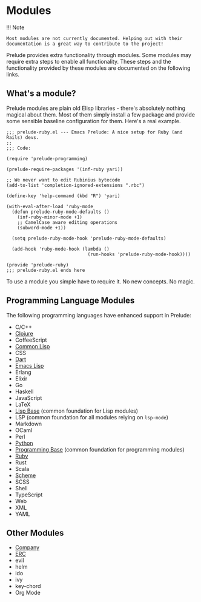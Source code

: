 # Modules

!!! Note

    Most modules are not currently documented. Helping out with their
    documentation is a great way to contribute to the project!

Prelude provides extra functionality through modules. Some modules may
require extra steps to enable all functionality. These steps and the
functionality provided by these modules are documented on the
following links.

## What's a module?

Prelude modules are plain old Elisp libraries - there's absolutely nothing magical about them.
Most of them simply install a few package and provide some sensible baseline configuration for them.
Here's a real example.

``` emacs-lisp
;;; prelude-ruby.el --- Emacs Prelude: A nice setup for Ruby (and Rails) devs.
;;
;;; Code:

(require 'prelude-programming)

(prelude-require-packages '(inf-ruby yari))

;; We never want to edit Rubinius bytecode
(add-to-list 'completion-ignored-extensions ".rbc")

(define-key 'help-command (kbd "R") 'yari)

(with-eval-after-load 'ruby-mode
  (defun prelude-ruby-mode-defaults ()
    (inf-ruby-minor-mode +1)
    ;; CamelCase aware editing operations
    (subword-mode +1))

  (setq prelude-ruby-mode-hook 'prelude-ruby-mode-defaults)

  (add-hook 'ruby-mode-hook (lambda ()
                              (run-hooks 'prelude-ruby-mode-hook))))

(provide 'prelude-ruby)
;;; prelude-ruby.el ends here
```

To use a module you simple have to require it. No new concepts. No magic.

## Programming Language Modules

The following programming languages have enhanced support in Prelude:

- C/C++
- [Clojure](clojure.md)
- CoffeeScript
- [Common Lisp](common_lisp.md)
- CSS
- [Dart](dart.md)
- [Emacs Lisp](emacs_lisp.md)
- Erlang
- Elixir
- Go
- Haskell
- JavaScript
- LaTeX
- [Lisp Base](lisp.md) (common foundation for Lisp modules)
- LSP (common foundation for all modules relying on `lsp-mode`)
- Markdown
- OCaml
- Perl
- [Python](python.md)
- [Programming Base](programming.md) (common foundation for programming modules)
- [Ruby](ruby.md)
- Rust
- Scala
- [Scheme](scheme.md)
- SCSS
- Shell
- TypeScript
- Web
- XML
- YAML

## Other Modules

- [Company](company.md)
- [ERC](erc.md)
- evil
- helm
- ido
- ivy
- key-chord
- Org Mode
